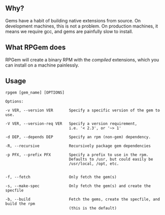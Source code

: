 ## Why?

Gems have a habit of building native extensions from source.
On development machines, this is not a problem.
On production machines, it means we require gcc, and
gems are painfully slow to install.


## What RPGem does

RPGem will create a binary RPM with the *compiled* extensions,
which you can install on a machine painlessly.

## Usage

    rpgem [gem_name] [OPTIONS]

    Options:

    -v VER, --version VER       Specify a specific version of the gem to use.

    -V VER, --version-req VER   Specify a version requirement,
                                i.e. '< 2.3', or '~> 1'

    -d DEP, --depends DEP       Specify an rpm (non-gem) dependency.

    -R, --recursive             Recursively package gem dependencies

    -p PFX, --prefix PFX        Specify a prefix to use in the rpm.
                                Defaults to /usr, but could easily be
                                /usr/local, /opt, etc.


    -f, --fetch                 Only fetch the gem(s)

    -s, --make-spec             Only fetch the gem(s) and create the specfile

    -b, --build                 Fetch the gems, create the specfile, and build the rpm
                                (this is the default)

